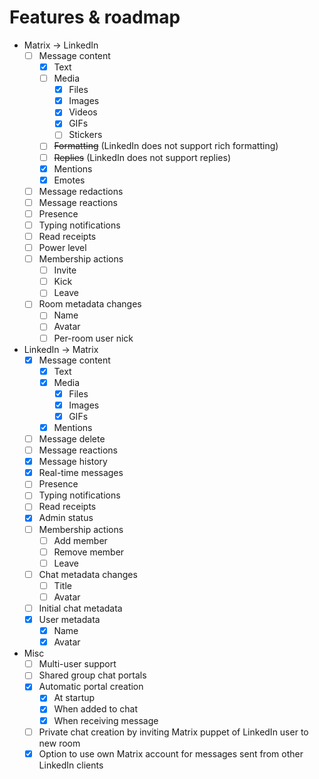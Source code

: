 # Features & roadmap

* Matrix → LinkedIn
  * [ ] Message content
    * [x] Text
    * [ ] Media
      * [x] Files
      * [x] Images
      * [x] Videos
      * [x] GIFs
      * [ ] Stickers
    * [ ] ~~Formatting~~ (LinkedIn does not support rich formatting)
    * [ ] ~~Replies~~ (LinkedIn does not support replies)
    * [x] Mentions
    * [x] Emotes
  * [ ] Message redactions
  * [ ] Message reactions
  * [ ] Presence
  * [ ] Typing notifications
  * [ ] Read receipts
  * [ ] Power level
  * [ ] Membership actions
    * [ ] Invite
    * [ ] Kick
    * [ ] Leave
  * [ ] Room metadata changes
    * [ ] Name
    * [ ] Avatar
    * [ ] Per-room user nick
* LinkedIn → Matrix
  * [x] Message content
    * [x] Text
    * [x] Media
      * [x] Files
      * [x] Images
      * [x] GIFs
    * [x] Mentions
  * [ ] Message delete
  * [ ] Message reactions
  * [x] Message history
  * [x] Real-time messages
  * [ ] Presence
  * [ ] Typing notifications
  * [ ] Read receipts
  * [x] Admin status
  * [ ] Membership actions
    * [ ] Add member
    * [ ] Remove member
    * [ ] Leave
  * [ ] Chat metadata changes
    * [ ] Title
    * [ ] Avatar
  * [ ] Initial chat metadata
  * [x] User metadata
    * [x] Name
    * [x] Avatar
* Misc
  * [ ] Multi-user support
  * [ ] Shared group chat portals
  * [x] Automatic portal creation
    * [x] At startup
    * [x] When added to chat
    * [x] When receiving message
  * [ ] Private chat creation by inviting Matrix puppet of LinkedIn user to new room
  * [x] Option to use own Matrix account for messages sent from other LinkedIn clients
